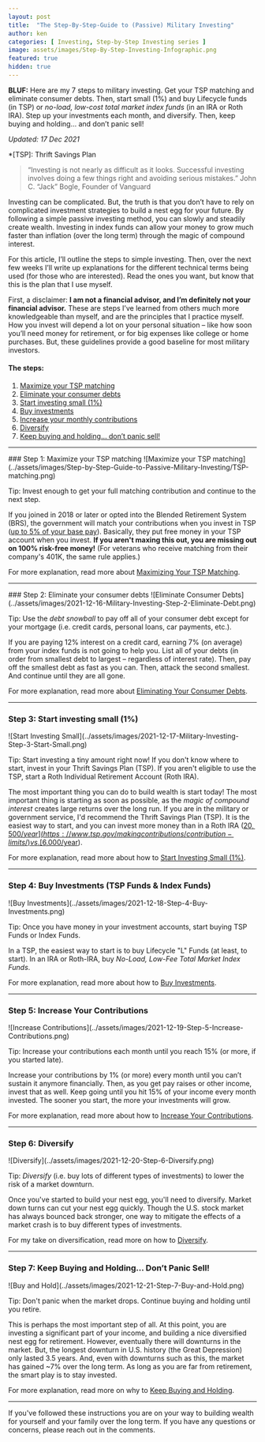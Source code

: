 ```yaml
---
layout: post
title:  "The Step-By-Step-Guide to (Passive) Military Investing"
author: ken
categories: [ Investing, Step-by-Step Investing series ]
image: assets/images/Step-By-Step-Investing-Infographic.png
featured: true
hidden: true
---
```


**BLUF:** Here are my 7 steps to military investing. Get your TSP matching and eliminate consumer debts. Then, start small (1%) and buy Lifecycle funds (in TSP) or _no-load, low-cost total market index funds_ (in an IRA or Roth IRA). Step up your investments each month, and diversify. Then, keep buying and holding… and don’t panic sell!

_Updated: 17 Dec 2021_

*[TSP]: Thrift Savings Plan

> “Investing is not nearly as difficult as it looks. Successful investing involves doing a few things right and avoiding serious mistakes.”
> John C. “Jack” Bogle, Founder of Vanguard

Investing can be complicated. But, the truth is that you don’t have to rely on complicated investment strategies to build a nest egg for your future. By following a simple passive investing method, you can slowly and steadily create wealth. Investing in index funds can allow your money to grow much faster than inflation (over the long term) through the magic of compound interest.

For this article, I’ll outline the steps to simple investing. Then, over the next few weeks I’ll write up explanations for the different technical terms being used (for those who are interested). Read the ones you want, but know that this is the plan that I use myself.

First, a disclaimer: **I am not a financial advisor, and I’m definitely not your financial advisor.** These are steps I’ve learned from others much more knowledgeable than myself, and are the principles that I practice myself. How you invest will depend a lot on your personal situation – like how soon you’ll need money for retirement, or for big expenses like college or home purchases. But, these guidelines provide a good baseline for most military investors.

#### The steps:
1. [Maximize your TSP matching](#step-1)
2. [Eliminate your consumer debts](#step-2)
3. [Start investing small (1%)](#step-3)
4. [Buy investments](#step-4)
5. [Increase your monthly contributions](#step-5)
6. [Diversify](#step-6)
7. [Keep buying and holding… don’t panic sell!](#step-7)

----------
<div id="step-1"></div>
### Step 1: Maximize your TSP matching 
![Maximize your TSP matching](../assets/images/Step-by-Step-Guide-to-Passive-Military-Investing/TSP-matching.png)

Tip: Invest enough to get your full matching contribution and continue to the next step.

If you joined in 2018 or later or opted into the Blended Retirement System (BRS), the government will match your contributions when you invest in TSP ([up to 5% of your base pay](https://www.tsp.gov/publications/tspfs01.pdf)).  Basically, they put free money in your TSP account when you invest.  **If you aren't maxing this out, you are missing out on 100% risk-free money!**  (For veterans who receive matching from their company's 401K, the same rule applies.)

For more explanation, read more about [Maximizing Your TSP Matching](https://www.militaryinvestor.org/Step-1-Maximize-TSP-Matching/).

----------
<div id="step-2"></div>
### Step 2: Eliminate your consumer debts 
![Eliminate Consumer Debts](../assets/images/2021-12-16-Military-Investing-Step-2-Eliminate-Debt.png)

Tip: Use the _debt snowball_ to pay off all of your consumer debt except for your mortgage (i.e. credit cards, personal loans, car payments, etc.).  

If you are paying 12% interest on a credit card, earning 7% (on average) from your index funds is not going to help you.  List all of your debts (in order from smallest debt to largest – regardless of interest rate). Then, pay off the smallest debt as fast as you can. Then, attack the second smallest. And continue until they are all gone.

For more explanation, read more about [Eliminating Your Consumer Debts](https://www.militaryinvestor.org/Step-2-Eliminate-Consumer-Debts/).

----------

### Step 3: Start investing small (1%)
<div id="step-3"></div>
![Start Investing Small](../assets/images/2021-12-17-Military-Investing-Step-3-Start-Small.png)


Tip: Start investing a tiny amount right now!  If you don't know where to start, invest in your Thrift Savings Plan (TSP).  If you aren't eligible to use the TSP, start a Roth Individual Retirement Account (Roth IRA).

The most important thing you can do to build wealth is start today!  The most important thing is starting as soon as possible, as the _magic of compound interest_ creates large returns over the long run.  If you are in the military or government service, I'd recommend the Thrift Savings Plan (TSP).  It is the easiest way to start, and you can invest more money than in a Roth IRA ([$20,500/year](https://www.tsp.gov/makingcontributions/contribution-limits/) vs. [$6,000/year](https://www.irs.gov/retirement-plans/plan-participant-employee/retirement-topics-ira-contribution-limits)).

For more explanation, read more about how to [Start Investing Small (1%)](https://www.militaryinvestor.org/Step-3-Start-Small/).

----------

### Step 4: Buy Investments (TSP Funds & Index Funds)
<div id="step-4"></div>
![Buy Investments](../assets/images/2021-12-18-Step-4-Buy-Investments.png)

Tip: Once you have money in your investment accounts, start buying TSP Funds or Index Funds.

In a TSP, the easiest way to start is to buy Lifecycle "L" Funds (at least, to start).  In an IRA or Roth-IRA, buy _No-Load, Low-Fee Total Market Index Funds_.

For more explanation, read more about how to [Buy Investments](https://www.militaryinvestor.org/Step-4-Buy-Investments/).

----------

### Step 5: Increase Your Contributions
<div id="step-5"></div>
![Increase Contributions](../assets/images/2021-12-19-Step-5-Increase-Contributions.png)

Tip: Increase your contributions each month until you reach 15% (or more, if you started late).  

Increase your contributions by 1% (or more) every month until you can’t sustain it anymore financially. Then, as you get pay raises or other income, invest that as well. Keep going until you hit 15% of your income every month invested.  The sooner you start, the more your investments will grow.

For more explanation, read more about how to [Increase Your Contributions](https://www.militaryinvestor.org/Step-5-Increase-Contributions/).

---------

### Step 6: Diversify
<div id="step-6"></div>
![Diversify](../assets/images/2021-12-20-Step-6-Diversify.png)

Tip: _Diversify_ (i.e. buy lots of different types of investments) to lower the risk of a market downturn.

Once you've started to build your nest egg, you'll need to diversify.  Market down turns can cut your nest egg quickly. Though the U.S. stock market has always bounced back stronger, one way to mitigate the effects of a market crash is to buy different types of investments.

For my take on diversification, read more on how to [Diversify](https://www.militaryinvestor.org/Step-6-Diversify/).

---------

### Step 7: Keep Buying and Holding… Don’t Panic Sell!
<div id="step-7"></div>
![Buy and Hold](../assets/images/2021-12-21-Step-7-Buy-and-Hold.png)

Tip: Don't panic when the market drops.  Continue buying and holding until you retire.

This is perhaps the most important step of all. At this point, you are investing a significant part of your income, and building a nice diversified nest egg for retirement. However, eventually there will downturns in the market.  But, the longest downturn in U.S. history (the Great Depression) only lasted 3.5 years.  And, even with downturns such as this, the market has gained ~7% over the long term.  As long as you are far from retirement, the smart play is to stay invested.

For more explanation, read more on why to [Keep Buying and Holding](https://www.militaryinvestor.org/Step-7-Buy-and-Hold/).

-------

If you've followed these instructions you are on your way to building wealth for yourself and your family over the long term.  If you have any questions or concerns, please reach out in the comments.
